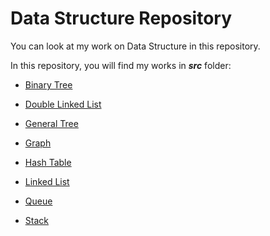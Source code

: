 # Data Structure Repository

You can look at my work on Data Structure in this repository.

In this repository, you will find my works in ***src*** folder:

* [Binary Tree](https://github.com/ugurcankok/Data_Structure/tree/master/src/Binary%20Tree)

* [Double Linked List](https://github.com/ugurcankok/Data_Structure/tree/master/src/Double%20Linked%20List)

* [General Tree](https://github.com/ugurcankok/Data_Structure/tree/master/src/General%20Tree)

* [Graph](https://github.com/ugurcankok/Data_Structure/tree/master/src/Graph)

* [Hash Table](https://github.com/ugurcankok/Data_Structure/tree/master/src/Hash%20Table)

* [Linked List](https://github.com/ugurcankok/Data_Structure/tree/master/src/Linked%20List)

* [Queue](https://github.com/ugurcankok/Data_Structure/tree/master/src/Queue)

* [Stack](https://github.com/ugurcankok/Data_Structure/tree/master/src/Stack)